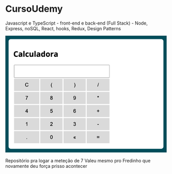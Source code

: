 # CursoUdemy
Javascript e TypeScript - front-end e back-end (Full Stack) - Node, Express, noSQL, React, hooks, Redux, Design Patterns


![Calculator](cursoJS/screenshots/calculator.png)


Repositório pra logar a meteção de 7
Valeu mesmo pro Fredinho que novamente deu força prisso acontecer
